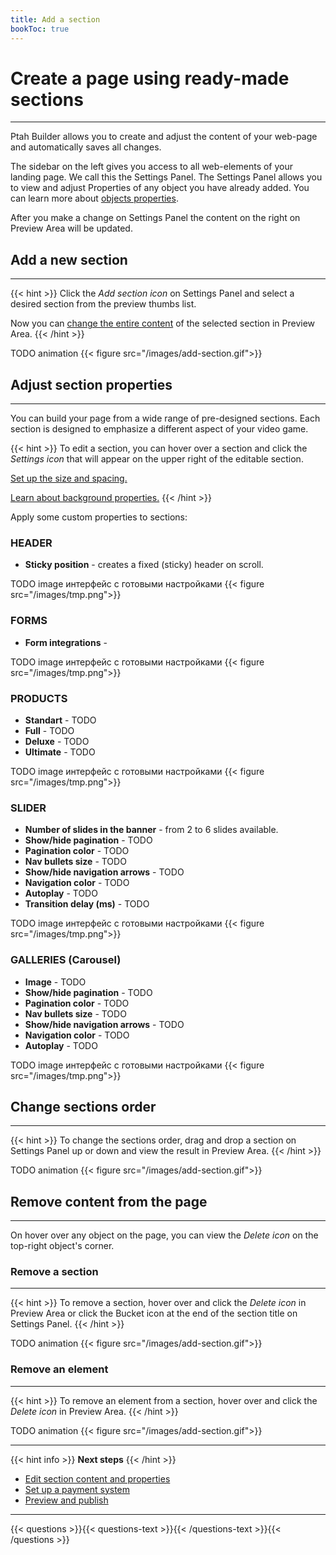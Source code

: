 ```yaml
---
title: Add a section
bookToc: true
---
```


# Create a page using ready-made sections
***

Ptah Builder allows you to create and adjust the content of your web-page and automatically saves all changes.

The sidebar on the left gives you access to all web-elements of your landing page. We call this the Settings Panel.
The Settings Panel allows you to view and adjust Properties of any object you have already added.
You can learn more about [objects properties](/docs/edit-section).

After you make a change on Settings Panel the content on the right on Preview Area will be updated. 

## Add a new section
***

{{< hint >}}
Click the *Add section icon* on Settings Panel and select a desired section from the preview thumbs list.

Now you can [change the entire content](/docs/edit-section) of the selected section in Preview Area.
{{< /hint >}}

TODO animation
{{< figure src="/images/add-section.gif">}}

## Adjust section properties
***

You can build your page from a wide range of pre-designed sections.
Each section is designed to emphasize a different aspect of your video game.

{{< hint >}}
To edit a section, you can hover over a section and click the *Settings icon* that will appear on the upper right of the editable section.

[Set up the size and spacing.](/docs/size/)

[Learn about background properties.](/docs/background/)
{{< /hint >}}

Apply some custom properties to sections:

### HEADER

- **Sticky position** - creates a fixed (sticky) header on scroll.

TODO image интерфейс с готовыми настройками
{{< figure src="/images/tmp.png">}}

### FORMS

- **Form integrations** - 

TODO image интерфейс с готовыми настройками
{{< figure src="/images/tmp.png">}}

### PRODUCTS

- **Standart** - TODO
- **Full** - TODO
- **Deluxe** - TODO
- **Ultimate** - TODO

TODO image интерфейс с готовыми настройками
{{< figure src="/images/tmp.png">}}

### SLIDER

- **Number of slides in the banner** - from 2 to 6 slides available.
- **Show/hide pagination** - TODO
- **Pagination color** - TODO
- **Nav bullets size** - TODO
- **Show/hide navigation arrows** - TODO
- **Navigation color** - TODO
- **Autoplay** - TODO
- **Transition delay (ms)** - TODO

TODO image интерфейс с готовыми настройками
{{< figure src="/images/tmp.png">}}

### GALLERIES (Carousel)

- **Image** - TODO
- **Show/hide pagination** - TODO
- **Pagination color** - TODO
- **Nav bullets size** - TODO
- **Show/hide navigation arrows** - TODO
- **Navigation color** - TODO
- **Autoplay** - TODO

TODO image интерфейс с готовыми настройками
{{< figure src="/images/tmp.png">}}

## Change sections order
***

{{< hint >}}
To change the sections order, drag and drop a section on Settings Panel up or down and view the result in Preview Area.
{{< /hint >}}

TODO animation
{{< figure src="/images/add-section.gif">}}

## Remove content from the page
***

On hover over any object on the page, you can view the *Delete icon* on the top-right object's corner.

### Remove a section
***

{{< hint >}}
To remove a section, hover over and click the *Delete icon* in Preview Area or click the Bucket icon at the end of the section title on Settings Panel.
{{< /hint >}}

TODO animation
{{< figure src="/images/add-section.gif">}}

### Remove an element
***

{{< hint >}}
To remove an element from a section, hover over and click the *Delete icon* in Preview Area.
{{< /hint >}}

TODO animation
{{< figure src="/images/add-section.gif">}}

***

{{< hint info >}}
**Next steps**
{{< /hint >}}

- [Edit section content and properties](/docs/edit-section/)
- [Set up a payment system](/docs/payments/)
- [Preview and publish](/docs/release/)

***

{{< questions >}}{{< questions-text >}}{{< /questions-text >}}{{< /questions >}}